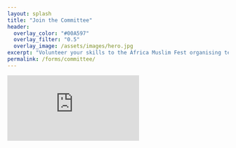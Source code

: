 ```yaml
---
layout: splash
title: "Join the Committee"
header:
  overlay_color: "#00A597"
  overlay_filter: "0.5"
  overlay_image: /assets/images/hero.jpg
excerpt: "Volunteer your skills to the Africa Muslim Fest organising team."
permalink: /forms/committee/
---
```


<section class="page__section form-section">
  <div class="page__inner-wrap">
    <div class="embed-wrap">
      <div class="embed-card">
        <div class="embed-skeleton" aria-hidden="true"></div>
        <iframe
          class="embed-iframe"
          title="Join the Organising Committee"
          src="https://docs.google.com/forms/d/e/1FAIpQLScWI1wxyRA1_bpBCnX8uP1ddWm0PN4AWqmpFEdf2YV6148NOg/viewform?embedded=true"
          loading="eager"
          frameborder="0"
          marginheight="0"
          marginwidth="0"
          allowtransparency="true"
        ></iframe>
      </div>
    </div>
  </div>
</section>
